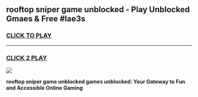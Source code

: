 
## rooftop sniper game unblocked - Play Unblocked Gmaes & Free #lae3s
<h3>
<a href="https://premium.freeplayer.one?title=rooftop_sniper_game_unblocked&ref=03M">CLICK TO PLAY</a></h3>
<hr>

<h3>
<a href="https://premium.freeplayer.one?title=rooftop_sniper_game_unblocked&ref=03M">CLICK 2 PLAY</a>
  
</h3>

<a href="https://premium.freeplayer.one?title=rooftop_sniper_game_unblocked&ref=03M"><img src="https://clearcache.store/games.png"></a>


**rooftop sniper game unblocked games unblocked: Your Gateway to Fun and Accessible Online Gaming**
